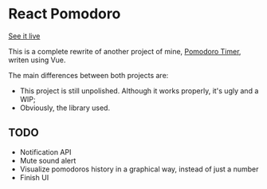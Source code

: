# React Pomodoro

[See it live](https://estevanmaito.github.io/react-timer)

This is a complete rewrite of another project of mine, [Pomodoro Timer](https://github.com/estevanmaito/pomodoro-timer), writen using Vue.

The main differences between both projects are:

- This project is still unpolished. Although it works properly, it's ugly and a WIP;
- Obviously, the library used.

## TODO

- Notification API
- Mute sound alert
- Visualize pomodoros history in a graphical way, instead of just a number
- Finish UI
